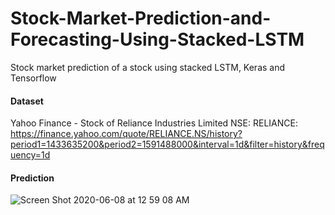 # Stock-Market-Prediction-and-Forecasting-Using-Stacked-LSTM
 Stock market prediction of a stock using stacked LSTM, Keras and Tensorflow
 
#### Dataset
Yahoo Finance - Stock of Reliance Industries Limited NSE: RELIANCE: https://finance.yahoo.com/quote/RELIANCE.NS/history?period1=1433635200&period2=1591488000&interval=1d&filter=history&frequency=1d

#### Prediction
![Screen Shot 2020-06-08 at 12 59 08 AM](https://user-images.githubusercontent.com/15246084/83978171-4da79800-a923-11ea-9a88-8971ca0cbc02.png)
